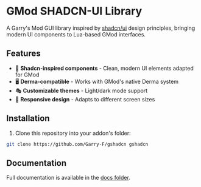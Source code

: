 # GMod SHADCN-UI Library

A Garry's Mod GUI library inspired by [shadcn/ui](https://ui.shadcn.com/) design principles, bringing modern UI components to Lua-based GMod interfaces.

## Features

- 🎨 **Shadcn-inspired components** - Clean, modern UI elements adapted for GMod
- 🖥️ **Derma-compatible** - Works with GMod's native Derma system
- 🎭 **Customizable themes** - Light/dark mode support
- 📱 **Responsive design** - Adapts to different screen sizes

## Installation

1. Clone this repository into your addon's folder:
```bash
git clone https://github.com/Garry-F/gshadcn gshadcn
```

## Documentation

Full documentation is available in the [docs folder](/docs).